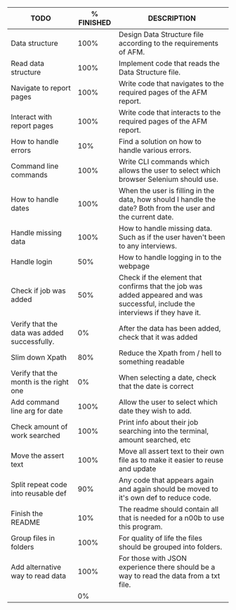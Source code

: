 | TODO                                         | % FINISHED | DESCRIPTION                                                                                                                    |
|----------------------------------------------|------------|--------------------------------------------------------------------------------------------------------------------------------|
| Data structure                               | 100%       | Design Data Structure file according to the requirements of AFM.                                                               |
| Read data structure                          | 100%       | Implement code that reads the Data Structure file.                                                                             |
| Navigate to report pages                     | 100%       | Write code that navigates to the required pages of the AFM report.                                                             |
| Interact with report pages                   | 100%       | Write code that interacts to the required pages of the AFM report.                                                             |
| How to handle errors                         | 10%        | Find a solution on how to handle various errors.                                                                               |
| Command line commands                        | 100%       | Write CLI commands which allows the user to select which browser Selenium should use.                                          |
| How to handle dates                          | 100%       | When the user is filling in the data, how should I handle the date? Both from the user and the current date.                   |
| Handle missing data                          | 100%       | How to handle missing data. Such as if the user haven't been to any interviews.                                                |
| Handle login                                 | 50%        | How to handle logging in to the webpage                                                                                        |
| Check if job was added                       | 50%        | Check if the element that confirms that the job was added appeared and was successful, include the interviews if they have it. |
| Verify that the data was added successfully. | 0%         | After the data has been added, check that it was added                                                                         |
| Slim down Xpath                              | 80%        | Reduce the Xpath from / hell to something readable                                                                             |
| Verify that the month is the right one       | 0%         | When selecting a date, check that the date is correct                                                                          |
| Add command line arg for date                | 100%       | Allow the user to select which date they wish to add.                                                                          |
| Check amount of work searched                | 100%       | Print info about their job searching into the terminal, amount searched, etc                                                   |
| Move the assert text                         | 100%       | Move all assert text to their own file as to make it easier to reuse and update                                                |
| Split repeat code into reusable def          | 90%        | Any code that appears again and again should be moved to it's own def to reduce code.                                          |
| Finish the README                            | 10%        | The readme should contain all that is needed for a n00b to use this program.                                                   |
| Group files in folders                       | 100%       | For quality of life the files should be grouped into folders.                                                                  |
| Add alternative way to read data             | 100%       | For those with JSON experience there should be a way to read the data from a txt file.                                         |
|                                              | 0%         |                                                                                                                                |



